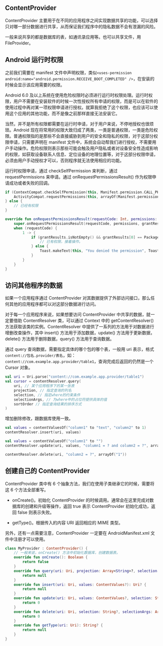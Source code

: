 ## ContentProvider

ContentProvider 主要用于在不同的应用程序之间实现数据共享的功能，可以选择只对哪一部分数据进行共享，从而保证我们程序中的隐私数据不会有泄漏的风险。

一般来说共享的都是数据库的表，如通讯录应用等。也可以共享文件，用 FileProvider。

## Android 运行时权限

之前我们需要在 manifest 文件中声明权限，类似`<uses-permission android:name="android.permission.RECEIVE_BOOT_COMPLETED" />`，在安装的时候会显示该应用需要的权限。

Android 6.0 及以上系统在使用危险权限时必须进行运行时权限处理。运行时权限，用户不需要在安装软件的时候一次性授权所有申请的权限，而是可以在软件的使用过程中再对某一项权限申请进行授权。就算我拒绝了这个权限，也应该可以使用这个应用的其他功能，而不是像之前那样直接无法安装它。

当然，并不是所有权限都需要在运行时申请，对于用户来说，不停地授权也很烦琐。Android 现在将常用的权限大致归成了两类，一类是普通权限，一类是危险权限。普通权限指的是那些不会直接威胁到用户的安全和隐私的权限，对于这部分权限申请，只需要声明在 manifest 文件中，系统会自动帮我们进行授权，不需要用户手动操作。危险权限则表示那些可能会触及用户隐私或者对设备安全性造成影响的权限，如获取设备联系人信息、定位设备的地理位置等，对于这部分权限申请，必须由用户手动授权才可以，否则程序就无法使用相应的功能。

运行时权限申请，通过 checkSelfPermission 来判断，通过 requestPermissions 来申请。通过 onRequestPermissionsResult() 作为权限申请成功或者失败的回调。

```kotlin
if (ContextCompat.checkSelfPermission(this, Manifest.permission.CALL_PHONE) != PackageManager.PERMISSION_GRANTED) {
    ActivityCompat.requestPermissions(this, arrayOf(Manifest.permission.CALL_PHONE), 1)
} else {
    // 已经有权限
}

override fun onRequestPermissionsResult(requestCode: Int, permissions: Array<String>, grantResults: IntArray) {
    super.onRequestPermissionsResult(requestCode, permissions, grantResults)
    when (requestCode) {
        1 -> {
            if (grantResults.isNotEmpty() && grantResults[0] == PackageManager.PERMISSION_GRANTED) {
                // 已有权限，接着操作。
            } else {
                Toast.makeText(this, "You denied the permission", Toast.LENGTH_SHORT).show()
            }
        }
    }
}
```

## 访问其他程序的数据

如果一个应用程序通过 ContentProvider 对其数据提供了外部访问接口，那么任何其他的应用程序都可以对这部分数据进行访问。

对于每一个应用程序来说，如果想要访问 ContentProvider 中共享的数据，就一定要借助 ContentResolver 类，可以通过 Context 中的 getContentResolver() 方法获取该类的实例。ContentResolver 中提供了一系列的方法用于对数据进行增删改查操作，其中 insert() 方法用于添加数据，update() 方法用于更新数据，delete() 方法用于删除数据，query() 方法用于查询数据。

通过 query 查询数据，需要指定具体的哪个包的哪个表，一般用 uri 表示，格式 `content://包名.provider/表名`，如：`content://com.example.app.provider/table1`，查询完成后返回的仍然是一个 Cursor 对象。

```kotlin
val uri = Uri.parse("content://com.example.app.provider/table1")
val cursor = contentResolver.query(
    uri, // 某个应用程序下的某一张表
    projection, // 指定查询的列名
    selection, // 指定where的约束条件
    selectionArgs, // 为where中的占位符提供具体的值
    sortOrder // 指定查询结果的排序方式
)
```

增加删除修改，跟数据库使用一致。

```kotlin
val values = contentValuesOf("column1" to "text", "column2" to 1)
contentResolver.insert(uri, values)

val values = contentValuesOf("column1" to "")
contentResolver.update(uri, values, "column1 = ? and column2 = ?", arrayOf("text", "1"))

contentResolver.delete(uri, "column2 = ?", arrayOf("1"))
```

## 创建自己的 ContentProvider

ContentProvider 类中有 6 个抽象方法，我们在使用子类继承它的时候，需要将这 6 个方法全部重写。

- onCreate()。初始化 ContentProvider 的时候调用。通常会在这里完成对数据库的创建和升级等操作，返回 true 表示 ContentProvider 初始化成功，返回 false 则表示失败。

- getType()。根据传入的内容 URI 返回相应的 MIME 类型。

另外，还有一点需要注意，ContentProvider 一定要在 AndroidManifest.xml 文件中注册才可以使用。

```kotlin
class MyProvider : ContentProvider() {
    // 一般来说，onCreate() 方法中初始化数据库，创建数据表。
    override fun onCreate(): Boolean {
        return false
    }
    override fun query(uri: Uri, projection: Array<String>?, selection: String?, selectionArgs: Array<String>?, sortOrder: String?): Cursor? {
        return null
    }
    override fun insert(uri: Uri, values: ContentValues?): Uri? {
        return null
    }
    override fun update(uri: Uri, values: ContentValues?, selection: String?, selectionArgs: Array<String>?): Int {
        return 0
    }
    override fun delete(uri: Uri, selection: String?, selectionArgs: Array<String>?): Int {
        return 0
    }
    override fun getType(uri: Uri): String? {
        return null
    }
}
```
